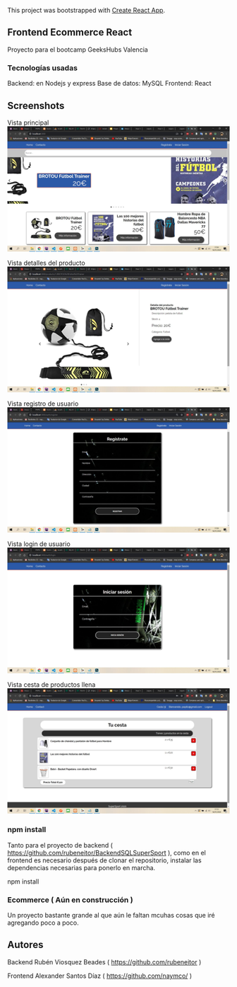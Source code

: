 This project was bootstrapped with [Create React App](https://github.com/facebook/create-react-app).

## Frontend Ecommerce React

Proyecto para el bootcamp GeeksHubs Valencia

### Tecnologías usadas

Backend: en Nodejs y express
Base de datos: MySQL
Frontend: React

## Screenshots

Vista principal
![](public/ecommerce-react-vista-principal.jpg)

Vista detalles del producto
![](public/ecommerce-react-vista-detalle-producto.jpg)

Vista registro de usuario
![](public/ecommerce-react-vista-registro.jpg)

Vista login de usuario
![](public/ecommerce-react-vista-login.jpg)

Vista cesta de productos llena
![](public/ecommerce-react-vista-cesta-compra.jpg)


### npm install

Tanto para el proyecto de backend ( https://github.com/rubeneitor/BackendSQLSuperSport ), como en el frontend es necesario después de clonar el repositorio, instalar las dependencias necesarias para ponerlo en marcha.

npm install

### Ecommerce ( Aún en construcción )

Un proyecto bastante grande al que aún le faltan mcuhas cosas que iré agregando poco a poco. 

  ## Autores
  
  Backend Rubén Viosquez Beades
  ( https://github.com/rubeneitor )
  
  Frontend Alexander Santos Díaz
  ( https://github.com/naymco/ )
  




